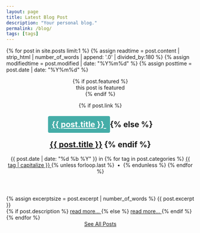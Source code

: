 ```yaml
---
layout: page
title: Latest Blog Post
description: "Your personal blog."
permalink: /blog/
tags: [tags]
---
```

{% for post in site.posts limit:1 %}
{% assign readtime = post.content | strip_html | number_of_words | append: '.0' | divided_by:180 %}
{% assign modifiedtime = post.modified | date: "%Y%m%d" %}
{% assign posttime = post.date | date: "%Y%m%d" %}

<div class="row">
<article class="post post col-md-8 col-md-offset-2">
<header class="post-header">
{% if post.featured %}
<div class="cursive">this post is featured</div>
{% endif %}

{% if post.link %}
<h2 class="post-title text-center super lighter">
<a href="{{ site.url }}{{ post.url }}" style="color: #fff; background-color: #45ADA8; border-radius: 4px; padding: 10px">
<i class="fa fa-link"></i> {{ post.title }}
</a>
{% else %}
<h2 class="post-title text-center super lighter bordered-bottom">
<a href="{{ site.url }}{{ post.url }}">{{ post.title }}</a> 
{% endif %}
</h2>

<div class="post-info text-center small">
<time datetime="{{ post.date | date_to_xmlschema }}" class="post-time">{{ post.date | date: "%d %b %Y" }}</time>
in <span class="post-tags">
{% for tag in post.categories %}
<a href="{{ site.url }}/categories/index.html#{{ post.categories | cgi_encode }}" data-toggle="tooltip" title="Other posts from the {{ tag | capitalize }} category" rel="tag">
{{ tag | capitalize }}
</a>
{% unless forloop.last %}
&nbsp;&bull;&nbsp;
{% endunless %}
{% endfor %}
</span>
</div>
</header>
<div class="post-body bordered-bottom">
{% assign excerptsize = post.excerpt | number_of_words %} 
{{ post.excerpt }}
<!-- {% if excerptsize <= 100 and excerptsize >= 50 %}
<p class="lead">{{ post.excerpt | strip_html }}&hellip;</p>
{% else %} -->
<!-- <p>{{ post.content | strip_html | truncatewords:100 }}&hellip;</p>
{% endif %} -->
<div class="text-center">
{% if post.description %}
<a href="{{ site.url }}{{ post.url }}" data-toggle="tooltip" title="{{ post.description }}" class="more-link btn btn-danger btn-large">
<i class="fa fa-link"></i> read more...
</a>
{% else %}
<a href="{{ site.url }}{{ post.url }}" data-toggle="tooltip" title="Read more about {{ post.title }}" class="more-link btn btn-danger btn-large">
<i class="fa fa-link"></i> read more...
</a>
{% endif %}
</div>
</div>
</article>
</div>
{% endfor %}
<div style="text-align: center">
  <a href="/blog/archive/">See All Posts</a>
</div>
